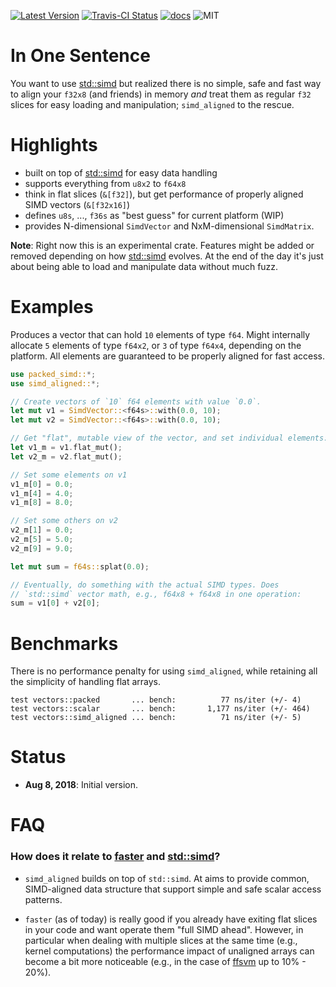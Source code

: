 [![Latest Version]][crates.io]
[![Travis-CI Status]][travis]
[![docs]][docs.rs]
![MIT]

# In One Sentence

You want to use [std::simd](https://github.com/rust-lang-nursery/packed_simd/) but realized there is no simple, safe and fast way to align your `f32x8` (and friends) in memory _and_ treat them as regular `f32` slices for easy loading and manipulation; `simd_aligned` to the rescue.



# Highlights

* built on top of [std::simd](https://github.com/rust-lang-nursery/packed_simd/) for easy data handling
* supports everything from `u8x2` to `f64x8`
* think in flat slices (`&[f32]`), but get performance of properly aligned SIMD vectors (`&[f32x16]`)
* defines `u8s`, ..., `f36s` as "best guess" for current platform (WIP)
* provides N-dimensional `SimdVector` and NxM-dimensional `SimdMatrix`.


**Note**: Right now this is an experimental crate. Features might be added or removed depending on how [std::simd](https://github.com/rust-lang-nursery/packed_simd/) evolves. At the end of the day it's just about being able to load and manipulate data without much fuzz.


# Examples

Produces a vector that can hold `10` elements of type `f64`. Might internally
allocate `5` elements of type `f64x2`, or `3` of type `f64x4`, depending on the platform.
All elements are guaranteed to be properly aligned for fast access.

```rust
use packed_simd::*;
use simd_aligned::*;

// Create vectors of `10` f64 elements with value `0.0`.
let mut v1 = SimdVector::<f64s>::with(0.0, 10);
let mut v2 = SimdVector::<f64s>::with(0.0, 10);

// Get "flat", mutable view of the vector, and set individual elements:
let v1_m = v1.flat_mut();
let v2_m = v2.flat_mut();

// Set some elements on v1
v1_m[0] = 0.0;
v1_m[4] = 4.0;
v1_m[8] = 8.0;

// Set some others on v2
v2_m[1] = 0.0;
v2_m[5] = 5.0;
v2_m[9] = 9.0;

let mut sum = f64s::splat(0.0);

// Eventually, do something with the actual SIMD types. Does
// `std::simd` vector math, e.g., f64x8 + f64x8 in one operation:
sum = v1[0] + v2[0];
```

# Benchmarks

There is no performance penalty for using `simd_aligned`, while retaining all the
simplicity of handling flat arrays.

```
test vectors::packed       ... bench:          77 ns/iter (+/- 4)
test vectors::scalar       ... bench:       1,177 ns/iter (+/- 464)
test vectors::simd_aligned ... bench:          71 ns/iter (+/- 5)
```


# Status

* **Aug 8, 2018**: Initial version.


# FAQ

### How does it relate to [faster](https://github.com/AdamNiederer/faster) and [std::simd](https://github.com/rust-lang-nursery/packed_simd/)?

* `simd_aligned` builds on top of `std::simd`. At aims to provide common, SIMD-aligned
data structure that support simple and safe scalar access patterns.

* `faster` (as of today) is really good if you already have exiting flat slices in your code
and want operate them "full SIMD ahead". However, in particular when dealing with multiple
slices at the same time (e.g., kernel computations) the performance impact of unaligned arrays can
become a bit more noticeable (e.g., in the case of [ffsvm](https://github.com/ralfbiedert/ffsvm-rust/) up to 10% - 20%).




[travis]: https://travis-ci.org/ralfbiedert/simd_aligned_rust
[Travis-CI Status]: https://travis-ci.org/ralfbiedert/simd_aligned_rust.svg?branch=master
[Latest Version]: https://img.shields.io/crates/v/simd_aligned_rust.svg
[crates.io]: https://crates.io/crates/simd_aligned
[MIT]: https://img.shields.io/badge/license-MIT-blue.svg
[docs]: https://docs.rs/simd_aligned/badge.svg
[docs.rs]: https://docs.rs/simd_aligned/
